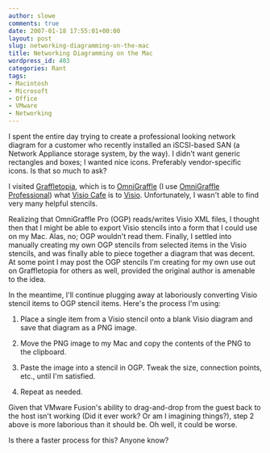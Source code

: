 ```yaml
---
author: slowe
comments: true
date: 2007-01-18 17:55:01+00:00
layout: post
slug: networking-diagramming-on-the-mac
title: Networking Diagramming on the Mac
wordpress_id: 403
categories: Rant
tags:
- Macintosh
- Microsoft
- Office
- VMware
- Networking
---
```


I spent the entire day trying to create a professional looking network diagram for a customer who recently installed an iSCSI-based SAN (a Network Appliance storage system, by the way). I didn't want generic rectangles and boxes; I wanted nice icons. Preferably vendor-specific icons. Is that so much to ask?

I visited [Graffletopia](http://graffletopia.com/), which is to [OmniGraffle](http://www.omnigroup.com/applications/omnigraffle/) (I use [OmniGraffle Professional](http://www.omnigroup.com/applications/omnigraffle/pro)) what [Visio Cafe](http://www.visiocafe.com/) is to [Visio](http://www.microsoft.com/office/visio/). Unfortunately, I wasn't able to find very many helpful stencils.

Realizing that OmniGraffle Pro (OGP) reads/writes Visio XML files, I thought then that I might be able to export Visio stencils into a form that I could use on my Mac. Alas, no; OGP wouldn't read them. Finally, I settled into manually creating my own OGP stencils from selected items in the Visio stencils, and was finally able to piece together a diagram that was decent. At some point I may post the OGP stencils I'm creating for my own use out on Graffletopia for others as well, provided the original author is amenable to the idea.

In the meantime, I'll continue plugging away at laboriously converting Visio stencil items to OGP stencil items. Here's the process I'm using:

1. Place a single item from a Visio stencil onto a blank Visio diagram and save that diagram as a PNG image.

2. Move the PNG image to my Mac and copy the contents of the PNG to the clipboard.

3. Paste the image into a stencil in OGP. Tweak the size, connection points, etc., until I'm satisfied.

4. Repeat as needed.

Given that VMware Fusion's ability to drag-and-drop from the guest back to the host isn't working (Did it ever work? Or am I imagining things?), step 2 above is more laborious than it should be. Oh well, it could be worse.

Is there a faster process for this? Anyone know?
